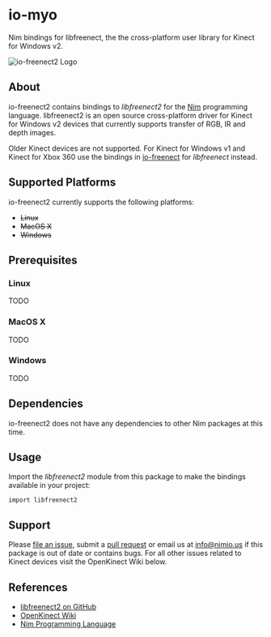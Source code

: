 # io-myo

Nim bindings for libfreenect, the the cross-platform user library for Kinect for
Windows v2.

![io-freenect2 Logo](logo.png)


## About

io-freenect2 contains bindings to *libfreenect2* for the
[Nim](http://nim-lang.org) programming language. libfreenect2 is an open source
cross-platform driver for Kinect for Windows v2 devices that currently supports
transfer of RGB, IR and depth images.

Older Kinect devices are not supported. For Kinect for Windows v1 and Kinect for
Xbox 360 use the bindings in [io-freenect](https://github.com/nimious/io-freenect)
for *libfreenect* instead.


## Supported Platforms

io-freenect2 currently supports the following platforms:

- ~~Linux~~
- ~~MacOS X~~
- ~~Windows~~


## Prerequisites

### Linux

TODO

### MacOS X

TODO

### Windows

TODO


## Dependencies

io-freenect2 does not have any dependencies to other Nim packages at this time.


## Usage

Import the *libfreenect2* module from this package to make the bindings
available in your project:

```nimrod
import libfreenect2
```


## Support

Please [file an issue](https://github.com/nimious/io-freenect2/issues), submit a
[pull request](https://github.com/nimious/io-freenect2/pulls?q=is%3Aopen+is%3Apr)
or email us at info@nimio.us if this package is out of date or contains bugs.
For all other issues related to Kinect devices visit the OpenKinect Wiki below.


## References

* [libfreenect2 on GitHub](https://github.com/OpenKinect/libfreenect2)
* [OpenKinect Wiki](http://openkinect.org/wiki/Main_Page)
* [Nim Programming Language](http://nim-lang.org/)
